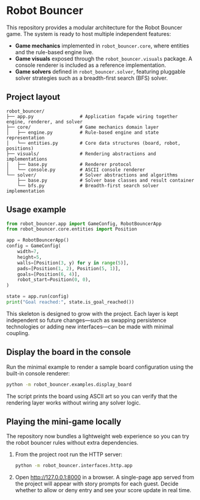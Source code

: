# Robot Bouncer

This repository provides a modular architecture for the Robot Bouncer game. The system is ready to host
multiple independent features:

- **Game mechanics** implemented in `robot_bouncer.core`, where entities and the rule-based engine live.
- **Game visuals** exposed through the `robot_bouncer.visuals` package. A console renderer is included
  as a reference implementation.
- **Game solvers** defined in `robot_bouncer.solver`, featuring pluggable solver strategies such as a
  breadth-first search (BFS) solver.

## Project layout

```
robot_bouncer/
├── app.py                 # Application façade wiring together engine, renderer, and solver
├── core/                  # Game mechanics domain layer
│   ├── engine.py          # Rule-based engine and state representation
│   └── entities.py        # Core data structures (board, robot, positions)
├── visuals/               # Rendering abstractions and implementations
│   ├── base.py            # Renderer protocol
│   └── console.py         # ASCII console renderer
└── solver/                # Solver abstractions and algorithms
    ├── base.py            # Solver base classes and result container
    └── bfs.py             # Breadth-first search solver implementation
```

## Usage example

```python
from robot_bouncer.app import GameConfig, RobotBouncerApp
from robot_bouncer.core.entities import Position

app = RobotBouncerApp()
config = GameConfig(
    width=7,
    height=5,
    walls=[Position(3, y) for y in range(5)],
    pads=[Position(1, 2), Position(5, 1)],
    goals=[Position(6, 4)],
    robot_start=Position(0, 0),
)

state = app.run(config)
print("Goal reached:", state.is_goal_reached())
```

This skeleton is designed to grow with the project. Each layer is kept independent so future changes—such as swapping persistence technologies or adding new interfaces—can be made with minimal coupling.

## Display the board in the console

Run the minimal example to render a sample board configuration using the built-in console renderer:

```bash
python -m robot_bouncer.examples.display_board
```

The script prints the board using ASCII art so you can verify that the rendering layer works without wiring any solver logic.

## Playing the mini-game locally

The repository now bundles a lightweight web experience so you can try the robot bouncer rules without extra dependencies.

1. From the project root run the HTTP server:

   ```bash
   python -m robot_bouncer.interfaces.http.app
   ```

2. Open <http://127.0.0.1:8000> in a browser. A single-page app served from the project will appear with story prompts for
   each guest. Decide whether to allow or deny entry and see your score update in real time.
